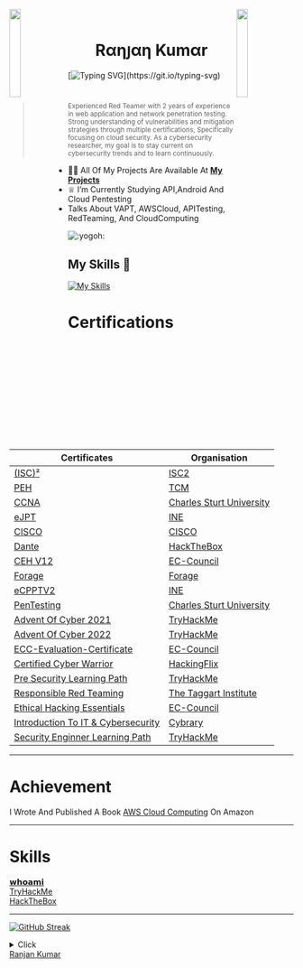 <img align="left" src="https://user-images.githubusercontent.com/65187002/144930161-2f783401-8d27-4fdf-a2f7-cc0ba32f1f1f.gif" width="20%" style="display:inline;"><img align="right" src="https://user-images.githubusercontent.com/65187002/144930161-2f783401-8d27-4fdf-a2f7-cc0ba32f1f1f.gif" width="20%" style="display:inline;">
<br>



<h1 align="center">Rαηյαη Kumαr</h1>
   



[![Typing SVG](https://readme-typing-svg.herokuapp.com?font=Goblin+One&color=00FF00&width=600&lines=Certified+Ethical+Hacker;Certified+Penetration+Tester;Red+Teamer;)](https://git.io/typing-svg)

#

> <sup> Experienced Red Teamer with 2 years of experience in web application and network penetration testing. Strong understanding of vulnerabilities and mitigation strategies through multiple certifications, Specifically focusing on cloud security. As a cybersecurity researcher, my goal is to stay current on cybersecurity trends and to learn continuously.


 

- 👨‍💻 All Of My Projects Are Available At **[My Projects](https://github.com/kabir0104k?tab=repositories)**
- ♕ I’m Currently Studying API,Android And Cloud Pentesting </br>
- Talks About VAPT, AWSCloud, APITesting, RedTeaming, And CloudComputing


<img src="https://slack-imgs.com/?c=1&amp;o1=gu&amp;url=https%3A%2F%2Femoji.slack-edge.com%2FTBMH8MT1N%2Fyogoh%2Faef8c67fc050a6f6.png" aria-label="yogoh emoji" alt=":yogoh:" data-stringify-type="emoji" data-stringify-emoji=":yogoh:">

## My Skills 🚀

[![My Skills](https://skillicons.dev/icons?i=html,css,js,php,python,linux,aws,azure,gcp,git,github,powershell,bash,postman,docker&perline=15)](https://skillicons.dev)


# Certifications

| Certificates | Organisation
| - | - |
| [(ISC)²](https://www.credly.com/badges/51593902-114b-450f-bcba-2d22921d5eb7) | [ISC2](https://www.isc2.org/)
| [PEH](https://certsgithub.s3.amazonaws.com/Achievment/PEH.pdf) | [TCM](https://academy.tcm-sec.com/)
| [CCNA](https://certsgithub.s3.amazonaws.com/Achievment/Cisco+CCNA+Security_Certificate+of+Achievement.pdf) | [Charles Sturt University](https://www.csu.edu.au/)
| [eJPT](https://certsgithub.s3.amazonaws.com/Achievment/eJPT.pdf) | [INE](https://security.ine.com/)
| [CISCO](https://certsgithub.s3.amazonaws.com/Achievment/Introduction_to_Cybersecurity_Badge.pdf) | [CISCO](https://www.cisco.com/site/in/en/index.html)
| [Dante](https://certsgithub.s3.amazonaws.com/Achievment/Dante-certificate.pdf) | [HackTheBox](app.hackthebox.com/)
| [CEH V12](https://certsgithub.s3.amazonaws.com/Achievment/CEH+V12.pdf) | [EC-Council](https://www.eccouncil.org/)
| [Forage](https://certsgithub.s3.amazonaws.com/Achievment/Forage.pdf) | [Forage](https://www.theforage.com/)
| [eCPPTV2](https://certsgithub.s3.amazonaws.com/Achievment/eCPPTV2.pdf) | [INE](https://security.ine.com/)
| [PenTesting](https://certsgithub.s3.amazonaws.com/Achievment/Pen+Testing_Certificate+of+Achievement.pdf) | [Charles Sturt University](https://www.csu.edu.au/)
| [Advent Of Cyber 2021](https://tryhackme-certificates.s3-eu-west-1.amazonaws.com/THM-RWPPM07YN3.png) | [TryHackMe](https://tryhackme.com/)
| [Advent Of Cyber 2022](https://tryhackme-certificates.s3-eu-west-1.amazonaws.com/THM-UTNOERKM3F.png) | [TryHackMe](https://tryhackme.com/)
| [ECC-Evaluation-Certificate](https://certsgithub.s3.amazonaws.com/Achievment/ECC-Evaluation-Certificate.pdf) | [EC-Council](https://www.eccouncil.org/)
| [Certified Cyber Warrior](https://certsgithub.s3.amazonaws.com/Achievment/CERTIFIED+CYBER+WARRIOR.pdf) | [HackingFlix](https://www.hackingflix.com/)
| [Pre Security Learning Path](https://tryhackme-certificates.s3-eu-west-1.amazonaws.com/THM-WYIRIJQMQB.png) |  [TryHackMe](https://tryhackme.com/)
| [Responsible Red Teaming](https://certsgithub.s3.amazonaws.com/Achievment/certificate-of-completion-for-responsible-red-teaming.pdf) | [The Taggart Institute](https://taggartinstitute.org/p/responsible-red-teaming)
| [Ethical Hacking Essentials](https://certsgithub.s3.amazonaws.com/Achievment/EHE.pdf) | [EC-Council](https://codered.eccouncil.org/your-portal/home)
| [Introduction To IT & Cybersecurity](https://certsgithub.s3.amazonaws.com/Achievment/cybrary-cert-introduction-to-it-and-cybersecurity.pdf) | [Cybrary](https://www.cybrary.it/)
| [Security Enginner Learning Path](https://tryhackme-certificates.s3-eu-west-1.amazonaws.com/THM-INNTUVJS9W.png) | [TryHackMe](https://tryhackme.com/)

--------

# Achievement

I Wrote And Published A Book [AWS Cloud Computing](https://www.amazon.in/AWS-Cloud-Computing-Ranjan-Kumar-ebook/dp/B0CBTCKSKR/ref=sr_1_5?keywords=aws+cloud+computing&qid=1690436456&sprefix=AWS+clo%2Caps%2C327&sr=8-5) On Amazon

--------

# Skills
[𝘄𝗵𝗼𝗮𝗺𝗶](https://flowcv.com/resume/2s9blkj3w8) </br>
[TryHackMe](https://tryhackme.com/p/Kabir0704)</br>
[HackTheBox](https://app.hackthebox.com/profile/overview/Kabir0704)

--------

[![GitHub Streak](https://streak-stats.demolab.com?user=kabir0104k&theme=hacker&date_format=j%20M%5B%20Y%5D&card_width=400)](https://git.io/streak-stats)

<details>
<summary>Click</summary> 
</p>
<a href="https://github.com/kabir0104k/awesome-github-profile-readme/stargazers"><img src="https://img.shields.io/github/stars/kabir0104k/awesome-github-profile-readme" alt="Stars Badge"/></a>
<a href="https://github.com/kabir0104k/awesome-github-profile-readme/network/members"><img src="https://img.shields.io/github/forks/kabir0104k/awesome-github-profile-readme" alt="Forks Badge"/></a>
<a href="https://github.com/kabir0104k/awesome-github-profile-readme/pulls"><img src="https://img.shields.io/github/issues-pr/kabir0104k/awesome-github-profile-readme" alt="Pull Requests Badge"/></a>
<a href="https://github.com/kabir0104k/awesome-github-profile-readme/issues"><img src="https://img.shields.io/github/issues/kabir0104k/awesome-github-profile-readme" alt="Issues Badge"/></a>
<a href="https://github.com/kabir0104k/awesome-github-profile-readme/graphs/contributors"><img alt="GitHub contributors" src="https://img.shields.io/github/contributors/kabir0104k/awesome-github-profile-readme?color=2b9348"></a>
<a href="https://github.com/kabir0104k/awesome-github-profile-readme/blob/master/LICENSE"><img src="https://img.shields.io/github/license/kabir0104k/awesome-github-profile-readme?color=2b9348" alt="License Badge"/></a>

[![GitHub WidgetBox](https://github-widgetbox.vercel.app/api/profile?username=kabir0104k&data=followers,repositories,stars,commits&theme=carbon)](https://github.com/kabir0104k/github-widgetbox)


![Visitor Count](https://profile-counter.glitch.me/brunnerlivio/count.svg)




<img src="https://tryhackme-badges.s3.amazonaws.com/Kabir0704.png" alt="TryHackMe">


<img src="http://www.hackthebox.eu/badge/image/549968" alt="Hack The Box">

### Buy Me A Coffee 
<a href="https://www.buymeacoffee.com/kabir0704" target="_blank"><img src="https://cdn.buymeacoffee.com/buttons/v2/default-red.png" alt="Buy Me A Coffee" width="150" ></a>

<p align="left">
        <img src="https://raw.githubusercontent.com/bornmay/bornmay/Update/svg/Bottom.svg" alt="Github Stats" />
</p>

</details>


<div class="badge-base LI-profile-badge" data-locale="en_US" data-size="medium" data-theme="dark" data-type="VERTICAL" data-vanity="ranjankumar6289" data-version="v1"><a class="badge-base__link LI-simple-link" href="https://in.linkedin.com/in/ranjankumar6289?trk=profile-badge">Ranjan Kumar</a></div>

